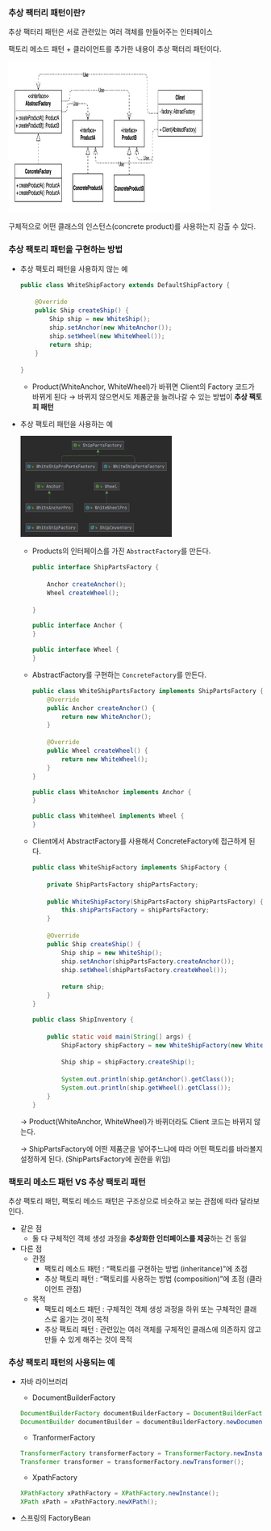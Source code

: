 ### 추상 팩터리 패턴이란?

추상 팩터리 패턴은 서로 관련있는 여러 객체를 만들어주는 인터페이스

팩토리 메소드 패턴 + 클라이언트를 추가한 내용이 추상 팩터리 패턴이다.

<img height="300" width="400" src="/GoF 디자인 패턴/images/abstract_factory_image.png"/>

구체적으로 어떤 클래스의 인스턴스(concrete product)를 사용하는지 감출 수 있다.

### 추상 팩토리 패턴을 구현하는 방법

- 추상 팩토리 패턴을 사용하지 않는 예

    ```java
    public class WhiteShipFactory extends DefaultShipFactory {
        
        @Override
        public Ship createShip() {
            Ship ship = new WhiteShip();
            ship.setAnchor(new WhiteAnchor());
            ship.setWheel(new WhiteWheel());
            return ship;
        }
    
    }
    ```

    - Product(WhiteAnchor, WhiteWheel)가 바뀌면 Client의 Factory 코드가 바뀌게 된다 → 바뀌지 않으면서도 제품군을 늘려나갈 수 있는 방법이 **추상 팩토피 패턴**

- 추상 팩토리 패턴을 사용하는 예

  <img height="200" width="300" src="/GoF 디자인 패턴/images/abstract_factory_diagram.png"/>

    - Products의 인터페이스를 가진 `AbstractFactory`를 만든다.

        ```java
        public interface ShipPartsFactory {
        
            Anchor createAnchor();
            Wheel createWheel();
        
        }
        ```

        ```java
        public interface Anchor {
        }
        ```

        ```java
        public interface Wheel {
        }
        ```

    - AbstractFactory를 구현하는 `ConcreteFactory`를 만든다.

        ```java
        public class WhiteShipPartsFactory implements ShipPartsFactory {
            @Override
            public Anchor createAnchor() {
                return new WhiteAnchor();
            }
        
            @Override
            public Wheel createWheel() {
                return new WhiteWheel();
            }
        }
        ```

        ```java
        public class WhiteAnchor implements Anchor {
        }
        ```

        ```java
        public class WhiteWheel implements Wheel {
        }
        ```

    - Client에서 AbstractFactory를 사용해서 ConcreteFactory에 접근하게 된다.

        ```java
        public class WhiteShipFactory implements ShipFactory {
        
            private ShipPartsFactory shipPartsFactory;
        
            public WhiteShipFactory(ShipPartsFactory shipPartsFactory) {
                this.shipPartsFactory = shipPartsFactory;
            }
        
            @Override
            public Ship createShip() {
                Ship ship = new WhiteShip();
                ship.setAnchor(shipPartsFactory.createAnchor());
                ship.setWheel(shipPartsFactory.createWheel());
        
                return ship;
            }
        }
        ```

        ```java
        public class ShipInventory {
        
            public static void main(String[] args) {
                ShipFactory shipFactory = new WhiteShipFactory(new WhiteShipPartsFactory());
        
                Ship ship = shipFactory.createShip();
        
                System.out.println(ship.getAnchor().getClass());
                System.out.println(ship.getWheel().getClass());
            }
        }
        ```


    → Product(WhiteAnchor, WhiteWheel)가 바뀌더라도 Client 코드는 바뀌지 않는다.
    
    → ShipPartsFactory에 어떤 제품군을 넣어주느냐에 따라 어떤 팩토리를 바라볼지 설정하게 된다. (ShipPartsFactory에 권한을 위임)


### 팩토리 메소드 패턴 VS 추상 팩토리 패턴

추상 팩토리 패턴, 팩토리 메소드 패턴은 구조상으로 비슷하고 보는 관점에 따라 달라보인다.

- 같은 점
    - 둘 다 구체적인 객체 생성 과정을 **추상화한 인터페이스를 제공**하는 건 동일
- 다른 점
    - 관점
        - 팩토리 메소드 패턴 : “팩토리를 구현하는 방법 (inheritance)”에 초점
        - 추상 팩토리 패턴 : “팩토리를 사용하는 방법 (composition)”에 초점 (클라이언트 관점)
    - 목적
        - 팩토리 메소드 패턴 : 구체적인 객체 생성 과정을 하위 또는 구체적인 클래스로 옮기는 것이 목적
        - 추상 팩토리 패턴 :  관련있는 여러 객체를 구체적인 클래스에 의존하지 않고 만들 수 있게 해주는 것이 목적

### 추상 팩토리 패턴의 사용되는 예

- 자바 라이브러리
    - DocumentBuilderFactory

    ```java
    DocumentBuilderFactory documentBuilderFactory = DocumentBuilderFactory.newInstance();
    DocumentBuilder documentBuilder = documentBuilderFactory.newDocumentBuilder();
    ```

    - TranformerFactory

    ```java
    TransformerFactory transformerFactory = TransformerFactory.newInstance();
    Transformer transformer = transformerFactory.newTransformer();
    ```

    - XpathFactory

    ```java
    XPathFactory xPathFactory = XPathFactory.newInstance();
    XPath xPath = xPathFactory.newXPath();
    ```


- 스프링의 FactoryBean
